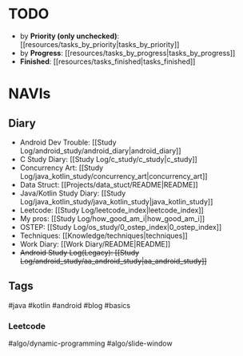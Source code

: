 
# TODO

* by **Priority (only unchecked)**: [[resources/tasks_by_priority|tasks_by_priority]]
* by **Progress**: [[resources/tasks_by_progress|tasks_by_progress]]
* **Finished**: [[resources/tasks_finished|tasks_finished]]

# NAVIs

## Diary

- Android Dev Trouble: [[Study Log/android_study/android_diary|android_diary]]
- C Study Diary: [[Study Log/c_study/c_study|c_study]]
- Concurrency Art: [[Study Log/java_kotlin_study/concurrency_art|concurrency_art]]
- Data Struct: [[Projects/data_stuct/README|README]]
- Java/Kotlin Study Diary: [[Study Log/java_kotlin_study/java_kotlin_study|java_kotlin_study]]
- Leetcode: [[Study Log/leetcode_index|leetcode_index]]
- My pros: [[Study Log/how_good_am_i|how_good_am_i]]
- OSTEP: [[Study Log/os_study/0_ostep_index|0_ostep_index]]
- Techniques: [[Knowledge/techniques|techniques]]
- Work Diary: [[Work Diary/README|README]]
- ~~Android Study Log(Legacy): [[Study Log/android_study/aa_android_study|aa_android_study]]~~

## Tags

#java #kotlin #android #blog #basics

### Leetcode

#algo/dynamic-programming #algo/slide-window 